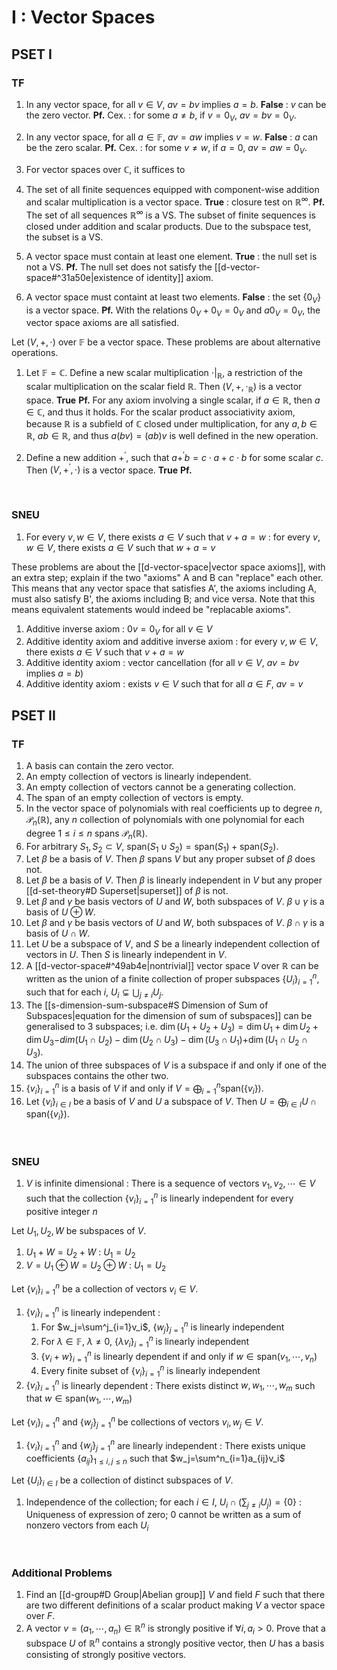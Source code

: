 # I : Vector Spaces
## PSET I
### **TF**
1. In any vector space, for all $v\in V$, $av=bv$ implies $a=b$.
**False** : $v$ can be the zero vector.
   **Pf.** Cex. : for some $a\neq b$, if $v=0_V$, $av=bv=0_V$.
   
2. In any vector space, for all $a\in\mathbb{F}$, $av=aw$ implies $v=w$.
**False** : $a$ can be the zero scalar.
   **Pf.** Cex. : for some $v\neq w$, if $a=0$, $av=aw=0_V$.
   
3. For vector spaces over $\mathbb{C}$, it suffices to 
4. The set of all finite sequences equipped with component-wise addition and scalar multiplication is a vector space.
**True** : closure test on $\mathbb{R}^\infty$.
   **Pf.** The set of all sequences $\mathbb{R}^\infty$ is a VS. The subset of finite sequences is closed under addition and scalar products. Due to the subspace test, the subset is a VS.
   
5. A vector space must contain at least one element.
**True** : the null set is not a VS.
   **Pf.** The null set does not satisfy the [[d-vector-space#^31a50e|existence of identity]] axiom.
   
6. A vector space must containt at least two elements.
**False** : the set $\{0_V\}$ is a vector space.
   **Pf.** With the relations $0_V+0_V=0_V$ and $a0_V=0_V$, the vector space axioms are all satisfied.

Let $(V,+,\cdot)$ over $\mathbb{F}$ be a vector space. These problems are about alternative operations.

1. Let $\mathbb{F}=\mathbb{C}$. Define a new scalar multiplication $\cdot|_{\mathbb{R}}$, a restriction of the scalar multiplication on the scalar field $\mathbb{R}$. Then $(V,+,\cdot_\mathbb{R})$ is a vector space.
**True**
   **Pf.** For any axiom involving a single scalar, if $a\in\mathbb{R}$, then $a\in\mathbb{C}$, and thus it holds. For the scalar product associativity axiom, because $\mathbb{R}$ is a subfield of $\mathbb{C}$ closed under multiplication, for any $a,b\in\mathbb{R}$, $ab\in\mathbb{R}$, and thus $a(bv)=(ab)v$ is well defined in the new operation.
   
2. Define a new addition $+^\prime$, such that $a+^\prime b=c\cdot a+c\cdot b$ for some scalar $c$. Then $(V,+^\prime,\cdot)$ is a vector space.
**True**
   **Pf.** 
<br />

### **SNEU**
1. For every $v,w\in V$, there exists $a\in V$ such that $v+a=w$ : for every $v,w\in V$, there exists $a\in V$ such that $w+a=v$ 

These problems are about the [[d-vector-space|vector space axioms]], with an extra step; explain if the two "axioms" A and B can "replace" each other. This means that any vector space that satisfies A', the axioms including A, must also satisfy B', the axioms including B; and vice versa.
Note that this means equivalent statements would indeed be "replacable axioms".
1. Additive inverse axiom : $0v=0_V$ for all $v\in V$
2. Additive identity axiom and additive inverse axiom : for every $v,w\in V$, there exists $a\in V$ such that $v+a=w$
3. Additive identity axiom : vector cancellation (for all $v\in V$, $av=bv$ implies $a=b$)
4. Additive identity axiom : exists $v\in V$ such that for all $a\in F$, $av=v$
## PSET II

### **TF**
1. A basis can contain the zero vector.
2. An empty collection of vectors is linearly independent.
3. An empty collection of vectors cannot be a generating collection.
4. The span of an empty collection of vectors is empty.
5. In the vector space of polynomials with real coefficients up to degree $n$, $\mathcal{P}_n(\mathbb{R})$, any $n$ collection of polynomials with one polynomial for each degree $1\leq i\leq n$ spans $\mathcal{P}_n(\mathbb{R})$.
6. For arbitrary $S_1,S_2\subset V$, $\text{span}(S_1\cup S_2)=\text{span}(S_1)+\text{span}(S_2)$.
7. Let $\beta$ be a basis of $V$. Then $\beta$ spans $V$ but any proper subset of $\beta$ does not.
8. Let $\beta$ be a basis of $V$. Then $\beta$ is linearly independent in $V$ but any proper [[d-set-theory#D Superset|superset]] of $\beta$ is not. 
9. Let $\beta$ and $\gamma$ be basis vectors of $U$ and $W$, both subspaces of $V$. $\beta\cup\gamma$ is a basis of $U\oplus W$.
10. Let $\beta$ and $\gamma$ be basis vectors of $U$ and $W$, both subspaces of $V$. $\beta\cap\gamma$ is a basis of $U\cap W$.
11. Let $U$ be a subspace of $V$, and $S$ be a linearly independent collection of vectors in $U$. Then $S$ is linearly independent in $V$.
12. A [[d-vector-space#^49ab4e|nontrivial]] vector space $V$ over $\mathbb{R}$ can be written as the union of a finite collection of proper subspaces $\{U_i\}^n_{i=1}$, such that for each $i$, $U_i\varsubsetneq\bigcup_{j\neq i}U_j$.
13. The [[s-dimension-sum-subspace#S Dimension of Sum of Subspaces|equation for the dimension of sum of subspaces]] can be generalised to 3 subspaces; i.e. $\dim(U_1+U_2+U_3)=\dim U_1+\dim U_2+\dim U_3$$-dim(U_1\cap U_2)-\dim(U_2\cap U_3)-\dim(U_3\cap U_1)$$+\dim(U_1\cap U_2\cap U_3)$.
14. The union of three subspaces of $V$ is a subspace if and only if one of the subspaces contains the other two.
15. $\{v_i\}^n_{i=1}$ is a basis of $V$ if and only if $V=\bigoplus_{i=1}^n\text{span}(\{v_i\})$.
16. Let $\{v_i\}_{i\in I}$ be a basis of $V$ and $U$ a subspace of $V$. Then $U=\bigoplus_{i\in I}U\cap\text{span}(\{v_i\})$.
<br />

### **SNEU**
1. $V$ is infinite dimensional : There is a sequence of vectors $v_1,v_2,\cdots\in V$ such that the collection $\{v_i\}^n_{i=1}$ is linearly independent for every positive integer $n$

Let $U_1,U_2,W$ be subspaces of $V$.
1. $U_1+W=U_2+W$ : $U_1=U_2$
2. $V=U_1\oplus W=U_2\oplus W$ : $U_1=U_2$

Let $\{v_i\}^n_{i=1}$ be a collection of vectors $v_i\in V$.
1. $\{v_i\}^n_{i=1}$ is linearly independent : 
	1. For $w_j=\sum^j_{i=1}v_i$, $\{w_j\}^n_{j=1}$ is linearly independent
	2. For $\lambda\in\mathbb{F}$, $\lambda\neq0$, $\{\lambda v_i\}^n_{i=1}$ is linearly independent
	3. $\{v_i+w\}^n_{i=1}$ is linearly dependent if and only if $w\in\text{span}(v_1,\cdots,v_n)$
	4. Every finite subset of $\{v_i\}^n_{i=1}$ is linearly independent
5. $\{v_i\}^n_{i=1}$ is linearly dependent : There exists distinct $w,w_1,\cdots,w_m$ such that $w\in\text{span}(w_1,\cdots,w_m)$

Let $\{v_i\}^n_{i=1}$ and $\{w_j\}^n_{j=1}$ be collections of vectors $v_i,w_j\in V$.
1. $\{v_i\}^n_{i=1}$ and $\{w_j\}^n_{j=1}$ are linearly independent : There exists unique coefficients $\{a_{ij}\}_{1\leq i,j\leq n}$ such that $w_j=\sum^n_{i=1}a_{ij}v_i$

Let $\{U_i\}_{i\in I}$ be a collection of distinct subspaces of $V$.
1. Independence of the collection; for each $i\in I$, $U_i\cap(\sum_{j\neq i}U_j)=\{0\}$ : Uniqueness of expression of zero; $0$ cannot be written as a sum of nonzero vectors from each $U_i$
<br />

### **Additional Problems**
1. Find an [[d-group#D Group|Abelian group]] $V$ and field $F$ such that there are two different definitions of a scalar product making $V$ a vector space over $F$.
2. A vector $v=(a_1,\cdots,a_n)\in\mathbb{R}^n$ is strongly positive if $\forall i,a_i>0$. Prove that a subspace $U$ of $\mathbb{R}^n$ contains a strongly positive vector, then $U$ has a basis consisting of strongly positive vectors.
